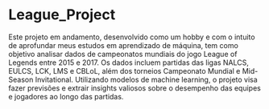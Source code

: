 # League_Project
 Este projeto em andamento, desenvolvido como um hobby e com o intuito de aprofundar meus estudos em aprendizado de máquina, tem como objetivo analisar dados de campeonatos mundiais do jogo League of Legends entre 2015 e 2017. Os dados incluem partidas das ligas NALCS, EULCS, LCK, LMS e CBLoL, além dos torneios Campeonato Mundial e Mid-Season Invitational. Utilizando modelos de machine learning, o projeto visa fazer previsões e extrair insights valiosos sobre o desempenho das equipes e jogadores ao longo das partidas.

